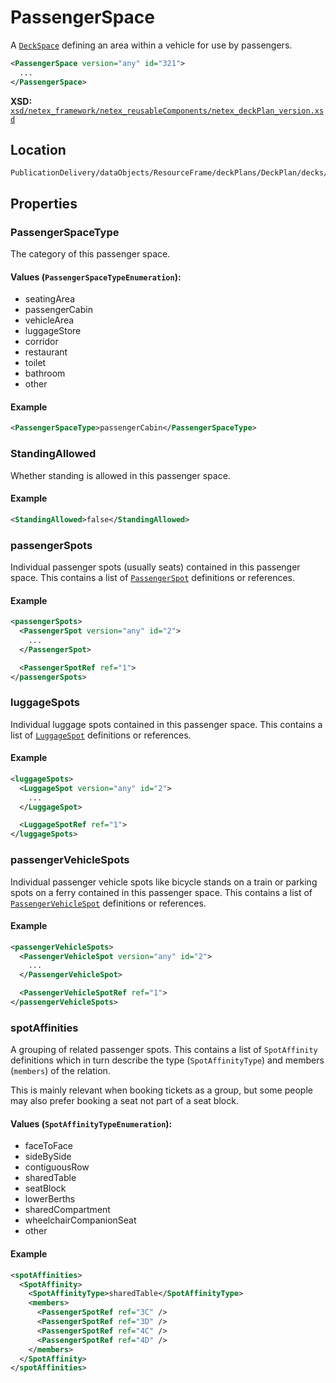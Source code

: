 # PassengerSpace

A [`DeckSpace`](DECK_SPACE.md) defining an area within a vehicle for use by passengers.

```xml
<PassengerSpace version="any" id="321">
  ...
</PassengerSpace>
```

**XSD:** [`xsd/netex_framework/netex_reusableComponents/netex_deckPlan_version.xsd`](https://github.com/NeTEx-CEN/NeTEx/blob/next/xsd/netex_framework/netex_reusableComponents/netex_deckPlan_version.xsd#L458)

## Location

```
PublicationDelivery/dataObjects/ResourceFrame/deckPlans/DeckPlan/decks/Deck/deckSpaces
```

## Properties

### PassengerSpaceType

The category of this passenger space.

#### Values (`PassengerSpaceTypeEnumeration`):
- seatingArea
- passengerCabin
- vehicleArea
- luggageStore
- corridor
- restaurant
- toilet
- bathroom
- other

#### Example
```xml
<PassengerSpaceType>passengerCabin</PassengerSpaceType>
```

### StandingAllowed

Whether standing is allowed in this passenger space.

#### Example

```xml
<StandingAllowed>false</StandingAllowed>
```

### passengerSpots

Individual passenger spots (usually seats) contained in this passenger space. This contains a list of [`PassengerSpot`](../PASSENGER_SPOT.md) definitions or references.

#### Example

```xml
<passengerSpots>
  <PassengerSpot version="any" id="2">
    ...
  </PassengerSpot>

  <PassengerSpotRef ref="1">
</passengerSpots>
```

### luggageSpots

Individual luggage spots contained in this passenger space. This contains a list of [`LuggageSpot`](../LUGGAGE_SPOT.md) definitions or references.

#### Example

```xml
<luggageSpots>
  <LuggageSpot version="any" id="2">
    ...
  </LuggageSpot>

  <LuggageSpotRef ref="1">
</luggageSpots>
```

### passengerVehicleSpots

Individual passenger vehicle spots like bicycle stands on a train or parking spots on a ferry contained in this passenger space. This contains a list of [`PassengerVehicleSpot`](../PASSENGER_VEHICLE_SPOT.md) definitions or references.

#### Example

```xml
<passengerVehicleSpots>
  <PassengerVehicleSpot version="any" id="2">
    ...
  </PassengerVehicleSpot>

  <PassengerVehicleSpotRef ref="1">
</passengerVehicleSpots>
```

### spotAffinities

A grouping of related passenger spots. This contains a list of `SpotAffinity` definitions which in turn describe the type (`SpotAffinityType`) and members (`members`) of the relation.

This is mainly relevant when booking tickets as a group, but some people may also prefer booking a seat not part of a seat block.

#### Values (`SpotAffinityTypeEnumeration`):
- faceToFace
- sideBySide
- contiguousRow
- sharedTable
- seatBlock
- lowerBerths
- sharedCompartment
- wheelchairCompanionSeat
- other

#### Example

```xml
<spotAffinities>
  <SpotAffinity>
    <SpotAffinityType>sharedTable</SpotAffinityType>
    <members>
      <PassengerSpotRef ref="3C" />
      <PassengerSpotRef ref="3D" />
      <PassengerSpotRef ref="4C" />
      <PassengerSpotRef ref="4D" />
    </members>
  </SpotAffinity>
</spotAffinities>
```
